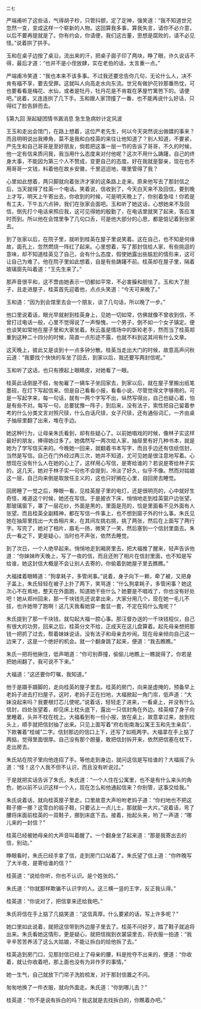     二七 

   严端甫听了这些话，气得胡子杪，只管抖颤，定了定神，强笑道：“我不知道世兄忽然一变，变成这样一个崭新的人物。这回算我多事，算我失言，请你不必介意，以后不要再提就是了。你有约会，你请便，我们这古董，思想是腐败的，请不必见怪。”说着拱了拱手。

   玉和在桌子边按了桌沿，流出来的汗，把桌子面子印了两块，睁了眼，许久说话不得，最后才道：“也并不是小侄放肆，实在老伯的话，太言重一点。”

   严端甫冷笑道：“我也本来不该多事。不过我还要忠告你几句，无论什么人，决不肯有福不享，要去受罪。这就叫人向高走水向东流。世兄有做护花铃那番热忱，可也要看看是梅花、水仙，或者是牡丹，牡丹花是不肯栽在茅屋竹篱笆下的。请便吧。”说着，又连连拱了几下手。玉和跟人家顶撞了一番，也不能再说什么好话，只得红了脸告辞而去。

   §第九回 渐起疑团情书漏消息 急生急病妙计定风波

   王玉和走出会馆门，在路上想着，这位严老先生，何以今天突然说出做媒的事来？而且明明说出我捧角，莫不是我和白桂英的来往让他知道了？别人知道，不要紧，严先生和自己哥哥是至好朋友，倘若把这事一层一节的告诉了哥哥，不久的时候，他一定有信来质问我，我当用什么态度来对付他呢？这次不用什么踌躇，自己的终身大事，不能因为第三个人不赞成，变更自己的态度。好在我就是娶亲，现在也不用哥哥一文钱，料着他在故乡安徽，千里迢迢地，哪里管得了我？

   心里如此想着，两只脚就向着张济才家的这条路上走来。原来他写去了那封信之后，当天就得了桂英一个电话。笑着说，信收到了，今天白天来不及回信，要到晚上才写，明天上午寄出去，你收到的时候，可是明天晚上了，你别着急哇！你若是有工夫，下午五六点钟，我们在张家会面吧。玉和听了她这话，心想她来不及回信，倒先打个电话来照应我，这可见得她的殷勤了，在电话里就笑了起来，答应准时而到。所以他在会馆里争了几句口舌，可是他大部分的心思，都是惦记着到张家去。

   到了张家以后，在院子里，就听到桂英在屋子里说笑着。这在自己，也不知是何缘故，面孔上，忽然燃烧一阵红了起来。心里想着，写了那封信给人家，有些挑逗的意味，却不知道桂英见了自己，会有什么态度，假使她露出些尴尬的情形来，这可让自己为难了。他在院子里如此想着，自是有些踌躇不前。桂英却在屋子里，隔着玻璃窗先叫着道：“王先生来了。”

   那声音很平和，这不啻由她表示一切都如平常，不必害臊和胆怯了。玉和大了胆子，且走进屋子，桂英首先迎着他，点点头笑道：“今天可来晚了。”

   玉和道：“因为到会馆里去会一个朋友，谈了几句话，所以晚了一步。”

   他口里说着话，眼光早就射到桂英身上，见她一切如常，仿佛就像不曾收到信，不曾打过电话一般，心里不觉得说了一声惭愧，一个男子，倒不如一个女子镇定。便也谈笑如常地在屋子里和大家坐着。秋云虽是情场中的斲轮老手，然而当了桂英郑重到这种二十四分的时候，简直一点形迹不露，也就不料到这其间有什么文章。

   这天晚上，彼此又是谈到十一点多钟分散。桂英当走出大门的时候，故意高声问秋云道：“我要找个快快的车坐了回去，到家以后，我还要写两封信呢。”

   玉和听了这话，也只有撩起上眼睛皮，对她看了一眼。

   桂英此话倒是不假，匆匆雇了一辆车子坐回家去，到家以后，就在屋子里搬出纸笔墨砚，在灯下写起信来。但是自己看看小报，看看小说，尽管觉得文字够用的。可是一写起字来，每一句话，就有一两个字写不出，纵然写得出，自己也疑心着，怕是有些不对。每写一句，总要犹豫一阵子，到后来，没有法子，索性把自己留着参考的什么分类文言对照尺牍，什么白话尺牍，女子尺牍，还有通俗词汇，一齐由桌子抽屉里翻了出来，堆在手边。

   她这种行为，让母亲朱氏看到，却有些疑心了。以前她唱戏的时候，像林子实这样最好的朋友，捧得她过多了。她偶然写一两次给人家，抽屉里有好几种书本，就是她为了学写信买来的。今晚她一回来，就翻着书本写字，而且手边还有信纸信封，当然是写信。自己在门外经过两三次，她并不知道，尤可见她是很注意地写着。心想现在没有什么人在她的心上了，这样用心写信，是寄给谁的？若说是寄给林子实的，这几天，她对于林子实一句也不会提到，冷淡了好久，似乎不像。然而对姑娘这一层，自己向来倒是取放任主义的，这也只好搁在心里，自回房去睡觉。

   回房睡了一觉之后，睁眼一看，见桂英屋子里的电灯，还是很明亮的，心中就好生奇怪，难道这个时候，她还在写信。于是披衣下床，悄悄地走到桂英窗户边张望。那玻璃窗下，罩了一层花纱，外面是黑的，里面是亮的，恰是里面看不见外面有人张望。而且桂英全副精神，都在写信一件事上，也不想到窗子外的什么事。朱氏见她在抽屉里找出一大沓相片来，在其间左挑右挑，挑了两张，然后在上面写了两行字。写完了，她对了相片，眉毛一扬，微笑了一笑，然后塞到一个信封里面去。朱氏一看之下，更是疑心，当时也不声张，依然去睡觉。

   到了次日，一个人绝早起来。悄悄地走到厢房里去，把大福推了醒来，轻声告诉他道：“你妹妹昨天晚上，写了一夜的信，而且还附了相片在信封里面，也不知是写给谁，她这封信大概是不会让别人去寄的，你偷着到她屋子里去瞧瞧。”

   大福揉着眼睛道：“狗拿耗子，多管闲事。”说着，身子向下一赖，牵了被，又把身子盖上，朱氏轻轻在被子上扑了两下，笑骂道：“什么狗拿耗子，多管闲事？她这次心不在焉地，整天在外面跑，知道她干些什么？她要是不唱戏了，你也没有好处吧！她从郑州回来，那一千块钱先还说拿出来，大家分用几个，现在她一毛儿不拔，也许她带了跑啊！这几天我看她穿一套显一套，不定在捣什么鬼呢？”

   朱氏提到了那一千块钱，就勾起大福一腔心事。那汪督办送的一千块钱程仪，自己有很大的功劳，回来之后，桂英分文不给，正成天在这儿盘算着。起先母亲想把那钱一把抓了过去，帮着妹妹说话，没有法子和母亲去吵闹。现在母亲倾向自己这一边来了，这是一个绝好的机会。就一个翻身跳了起来，便道：“我去瞧瞧。”

   朱氏一把将他揪住，低声喝道：“你可别莽撞，偷偷儿地瞧上一瞧就得了。你若是把她闹翻了，我可说不下来。”

   大福道：“这还要你叮嘱，我知道。”

   他于是蹑手蹑脚的，走向桂英的屋子里去。桂英的房门，向来是虚掩的，预备早上老妈子进去打扫屋子。这时，老妈子正在扫地，大福掀起一角门帘，低声道：“大妹没起来吗？我要根灯芯儿使呢。”说着话，轻轻走了进来，一看桌上，并没有什么信封，四处张望着，却见床上枕头底下，露出一只信封角在外边。桂英缩了身子向里睡着，头并不枕在枕上。大福看到有一份小报，放在桌上，故意拿过来，放到枕头上，顺手就把信封抽了出来。只见上面写着“府右街南海公寓王玉和先生亲启”，下款署着“桂缄”二字。信封那边的信口上下，还写了如瓶两字。大福拿在手上掂了两掂，觉得里面很厚。自己没有那个胆量，敢把信封拆开来，依然把信塞在枕下，走出房去。

   朱氏站在院子里向他连招了手。等他走到身边，就问这信是写给谁的？大福摇了头道：“怪！这个人我不但不认识，而且没有听说过。”

   于是就把实话告诉了朱氏，朱氏道：“一个人住在公寓里，也不是有什么来头的角色，她以前不认识这样一个人，现在怎么和他通起信来？你别管，这事交给我。”

   朱氏说着话，就向桂英屋子里走。口里故意大声吩咐老妈子道：“你扫地也不把这鞋子挪一挪？这雪白的锻子鞋，只要沾上一点儿土，那就脏一大片。”说着话，弯了腰将床面前桂英的一双鞋子，挪到床底下去。接着，抬起头来，哟了一声道：“哪儿来的一封信？”

   桂英已经被她母亲的大声音叫着醒了。一个翻身坐了起来道：“那是我寄出去的信，别动。”

   睁眼看时，朱氏已经手拿了信，走到房门口站着了。朱氏望了信上道：“你昨晚写了大半夜，是寄给谁的信？”

   桂英道：“说给你听，你也不认识。是个姓张的。”

   朱氏道：“你就那样欺骗不认识字的人。这三横一竖的王字，反正我认得。”

   桂英道：“你说对了，把信拿来还给我吧。”

   朱氏将信在手上掂了几掂笑道：“这信真厚。什么要紧的话，写上许多呢？”

   她口里如此说着，就把这信带到外边屋子里去了。桂英不问好歹，踏了鞋子就追将出来。朱氏看她这情形，更是疑心，就把信揣到衣裳袋里去，将衣服一拍道：“我辛辛苦苦养活了这么大姑娘，不能让拆白的给他拆了去。”

   桂英追到房门口，见那封信已经上了母亲的腰，料是抢夺不出来的，便道：“你收着，就让你收着吧，那上面也没有为非作歹的事情。”

   她一生气，自己就放下门帘子洗脸梳发，对于那封信置之不问。

   匆匆地换了一件衣服，就向外面走。朱氏道：“你到哪儿去？”

   桂英道：“你不是说有拆白的吗？我这就是去找拆白的，你瞧着办吧。”

